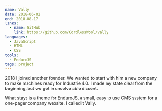 ```yaml
---
name: Vally
date: 2018-06-02
end: 2018-08-17
links:
  - name: GitHub
    link: https://github.com/CordlessWool/vally
languages:
  - JavaScript
  - HTML
  - CSS
tools:
  - EnduroJS
tags: project
---
```


2018 I joined another founder. We wanted to start with him a new company to make machines ready for Industrie 4.0. I made my state clear from the beginning, but we get in unsolve able dissent.

What stays is a theme for EnduroJS, a small, easy to use CMS system for a one-pager company website. I called it Vally.
